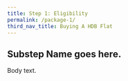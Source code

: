 ```yaml
---
title: Step 1: Eligibility
permalink: /package-1/
third_nav_title: Buying A HDB Flat
---
```


## Substep Name goes here. 

Body text.
